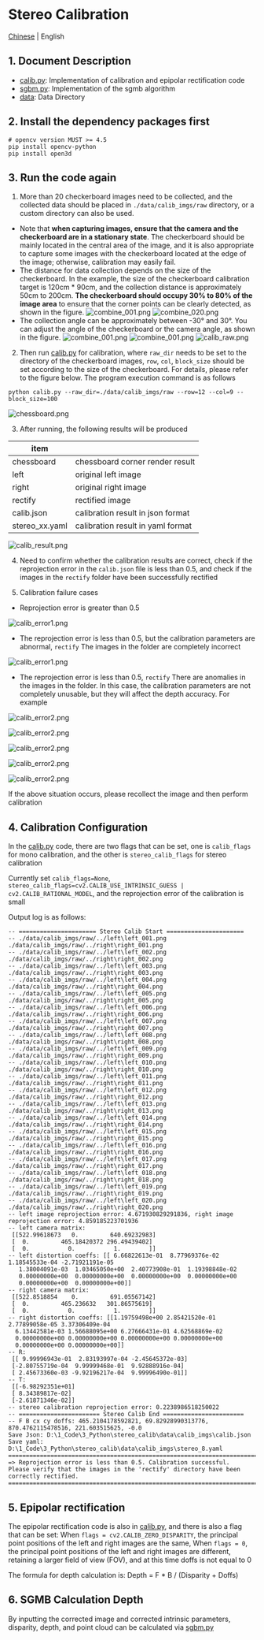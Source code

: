 # Stereo Calibration

[Chinese](./README_CN.md) | English

## 1. Document Description

- [calib.py](calib.py): Implementation of calibration and epipolar rectification code
- [sgbm.py](sgbm.py): Implementation of the sgmb algorithm
- [data](data): Data Directory
  
## 2. Install the dependency packages first

```shell
# opencv version MUST >= 4.5
pip install opencv-python
pip install open3d
```

## 3. Run the code again

1. More than 20 checkerboard images need to be collected, and the collected data should be placed in `./data/calib_imgs/raw`  directory, or a custom directory can also be used.
  
  - Note that **when capturing images, ensure that the camera and the checkerboard are in a stationary state**. The checkerboard should be mainly located in the central area of the image, and it is also appropriate to capture some images with the checkerboard located at the edge of the image; otherwise, calibration may easily fail. 
  - The distance for data collection depends on the size of the checkerboard. In the example, the size of the checkerboard calibration target is 120cm * 90cm, and the collection distance is approximately 50cm to 200cm. **The checkerboard should occupy 30% to 80% of the image area** to ensure that the corner points can be clearly detected, as shown in the figure. 
  ![combine_001.png](data%2Fcalib_imgs%2Fraw%2Fcombine_001.png)
  ![combine_020.png](data%2Fcalib_imgs%2Fraw%2Fcombine_020.png)
  - The collection angle can be approximately between -30° and 30°. You can adjust the angle of the checkerboard or the camera angle, as shown in the figure. 
  ![combine_001.png](data%2Fcalib_imgs%2Fraw%2Fcombine_012.png)
  ![combine_001.png](data%2Fcalib_imgs%2Fraw%2Fcombine_009.png)
  ![calib_raw.png](doc%2Fcalib_raw.png)
 
2. Then run [calib.py](calib.py) for calibration, where `raw_dir` needs to be set to the directory of the checkerboard images, 
`row`, `col`, `block_size` should be set according to the size of the checkerboard. For details, please refer to the figure below. The program execution command is as follows 
  
```shell
python calib.py --raw_dir=./data/calib_imgs/raw --row=12 --col=9 --block_size=100
```

![chessboard.png](doc%2Fchessboard.png)

3. After running, the following results will be produced 
  
  |  item  |       |
  |  ----  | ----  |
  | chessboard  | chessboard corner render result |
  | left  | original left image |
  | right  | original right image |
  | rectify  | rectified image |
  | calib.json  | calibration result in json format |
  | stereo_xx.yaml  | calibration result in yaml format |
  
![calib_result.png](doc%2Fcalib_result.png)

4. Need to confirm whether the calibration results are correct, check if the reprojection error in the `calib.json` file is less than 0.5, 
and check if the images in the `rectify` folder have been successfully rectified
  

5. Calibration failure cases
  
- Reprojection error is greater than 0.5 
  
![calib_error1.png](doc%2Fcalib_error1.png)

- The reprojection error is less than 0.5, but the calibration parameters are abnormal, `rectify`
 The images in the folder are completely incorrect 
  
![calib_error1.png](doc%2Fcalib_error2.png)

- The reprojection error is less than 0.5, `rectify`
  There are anomalies in the images in the folder. In this case,
   the calibration parameters are not completely unusable, but they will affect the depth accuracy. For example 
  
![calib_error2.png](doc%2Fcalib_error3.png)

![calib_error2.png](doc%2Fcalib_error4.png)

![calib_error2.png](doc%2Fcalib_error5.png)

![calib_error2.png](doc%2Fcalib_error6.png)

![calib_error2.png](doc%2Fcalib_error7.png)

If the above situation occurs, please recollect the image and then perform calibration 


## 4. Calibration Configuration

In the [calib.py](calib.py) code, there are two flags that can be set, 
one is `calib_flags` for mono calibration, and the other is `stereo_calib_flags` for stereo calibration

Currently set `calib_flags=None`, `stereo_calib_flags=cv2.CALIB_USE_INTRINSIC_GUESS | cv2.CALIB_RATIONAL_MODEL`, 
and the reprojection error of the calibration is small

Output log is as follows:
```shell
-- ====================== Stereo Calib Start ======================
-- ./data/calib_imgs/raw/../left\left_001.png ./data/calib_imgs/raw/../right\right_001.png
-- ./data/calib_imgs/raw/../left\left_002.png ./data/calib_imgs/raw/../right\right_002.png
-- ./data/calib_imgs/raw/../left\left_003.png ./data/calib_imgs/raw/../right\right_003.png
-- ./data/calib_imgs/raw/../left\left_004.png ./data/calib_imgs/raw/../right\right_004.png
-- ./data/calib_imgs/raw/../left\left_005.png ./data/calib_imgs/raw/../right\right_005.png
-- ./data/calib_imgs/raw/../left\left_006.png ./data/calib_imgs/raw/../right\right_006.png
-- ./data/calib_imgs/raw/../left\left_007.png ./data/calib_imgs/raw/../right\right_007.png
-- ./data/calib_imgs/raw/../left\left_008.png ./data/calib_imgs/raw/../right\right_008.png
-- ./data/calib_imgs/raw/../left\left_009.png ./data/calib_imgs/raw/../right\right_009.png
-- ./data/calib_imgs/raw/../left\left_010.png ./data/calib_imgs/raw/../right\right_010.png
-- ./data/calib_imgs/raw/../left\left_011.png ./data/calib_imgs/raw/../right\right_011.png
-- ./data/calib_imgs/raw/../left\left_012.png ./data/calib_imgs/raw/../right\right_012.png
-- ./data/calib_imgs/raw/../left\left_013.png ./data/calib_imgs/raw/../right\right_013.png
-- ./data/calib_imgs/raw/../left\left_014.png ./data/calib_imgs/raw/../right\right_014.png
-- ./data/calib_imgs/raw/../left\left_015.png ./data/calib_imgs/raw/../right\right_015.png
-- ./data/calib_imgs/raw/../left\left_016.png ./data/calib_imgs/raw/../right\right_016.png
-- ./data/calib_imgs/raw/../left\left_017.png ./data/calib_imgs/raw/../right\right_017.png
-- ./data/calib_imgs/raw/../left\left_018.png ./data/calib_imgs/raw/../right\right_018.png
-- ./data/calib_imgs/raw/../left\left_019.png ./data/calib_imgs/raw/../right\right_019.png
-- ./data/calib_imgs/raw/../left\left_020.png ./data/calib_imgs/raw/../right\right_020.png
-- left image reprojection error: 4.671930829291836, right image reprojection error: 4.859185223701936
-- left camera matrix:
 [[522.99618673   0.         640.69232983]
 [  0.         465.18420372 296.49439402]
 [  0.           0.           1.        ]]
-- left distortion coeffs: [[ 6.66822613e-01  8.77969376e-02  1.18545533e-04 -2.71921191e-05
   1.38004091e-03  1.03465050e+00  2.40773908e-01  1.19398848e-02
   0.00000000e+00  0.00000000e+00  0.00000000e+00  0.00000000e+00
   0.00000000e+00  0.00000000e+00]]
-- right camera matrix:
 [[522.8518854    0.         691.05567142]
 [  0.         465.236632   301.86575619]
 [  0.           0.           1.        ]]
-- right distortion coeffs: [[1.19759498e+00 2.85421520e-01 2.77899058e-05 3.37306409e-04
  6.13442581e-03 1.56688095e+00 6.27666431e-01 4.62568869e-02
  0.00000000e+00 0.00000000e+00 0.00000000e+00 0.00000000e+00
  0.00000000e+00 0.00000000e+00]]
-- R:
 [[ 9.99996943e-01  2.83193997e-04 -2.45645372e-03]
 [-2.80755719e-04  9.99999468e-01  9.92888916e-04]
 [ 2.45673360e-03 -9.92196217e-04  9.99996490e-01]]
-- T:
 [[-6.98292351e+01]
 [ 8.34389817e-02]
 [-2.61871346e-02]]
-- stereo calibration reprojection error: 0.2238986518250022
-- ======================= Stereo Calib End =======================
-- F B cx cy doffs: 465.2104178592821, 69.82928990313776, 870.4762115478516, 221.603515625, -0.0
Save Json: D:\1_Code\3_Python\stereo_calib\data\calib_imgs\calib.json
Save yaml: D:\1_Code\3_Python\stereo_calib\data\calib_imgs\stereo_8.yaml
=================================================================================
=> Reprojection error is less than 0.5. Calibration successful. 
Please verify that the images in the 'rectify' directory have been correctly rectified.
=================================================================================
```

## 5. Epipolar rectification

The epipolar rectification code is also in [calib.py](calib.py), and there is also a flag that can be set:  When 
`flags = cv2.CALIB_ZERO_DISPARITY`,  the principal point positions of the left and right images are the same, 
When `flags = 0`,  the principal point positions of the left and right images are different, 
retaining a larger field of view (FOV), and at this time doffs is not equal to 0 

The formula for depth calculation is: Depth = F * B / (Disparity + Doffs) 

## 6. SGMB Calculation Depth

By inputting the corrected image and corrected intrinsic parameters, disparity, depth, 
and point cloud can be calculated via [sgbm.py](sgbm.py) 
